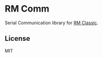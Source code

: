 # RM Comm
Serial Communication library for [RM Classic](https://github.com/NaoNaoMe/RM-Classic).

## License
MIT
